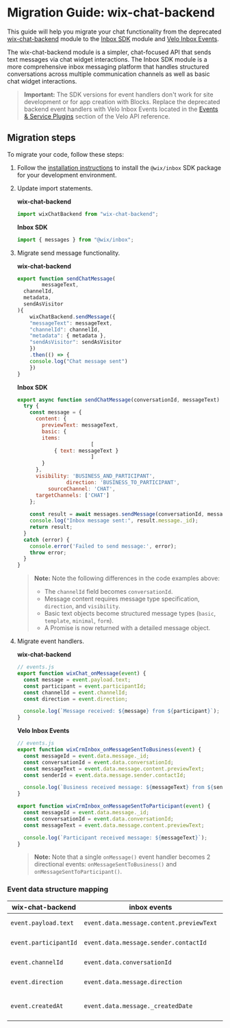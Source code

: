 # Migration Guide: wix-chat-backend

This guide will help you migrate your chat functionality from the deprecated [wix-chat-backend](https://dev.wix.com/docs/velo/apis/wix-chat-backend/introduction) module to the [Inbox SDK](https://dev.wix.com/docs/velo/apis/wix-inbox-v2/introduction) module and [Velo Inbox Events](https://dev.wix.com/docs/velo/events-service-plugins/inbox/events/on-message-sent-to-business).


The wix-chat-backend module is a simpler, chat-focused API that sends text messages via chat widget interactions. The Inbox SDK module is a more comprehensive inbox messaging platform that handles structured conversations across multiple communication channels as well as basic chat widget interactions. 

<blockquote class="important">

__Important:__
The SDK versions for event handlers don't work for site development or for app creation with Blocks.
Replace the deprecated backend event handlers with Velo Inbox Events located in the [Events & Service Plugins](https://dev.wix.com/docs/velo/events-service-plugins/about-events-service-plugins-and-the-sdk) section of the Velo API reference.

</blockquote>


## Migration steps

To migrate your code, follow these steps: 

1. Follow the [installation instructions](http://dev.wix.com/docs/sdk/backend-modules/inbox/messages/setup) to install the `@wix/inbox` SDK package for your development environment. 

2. Update import statements.

    **wix-chat-backend**
    ```js
    import wixChatBackend from "wix-chat-backend";
    ```

    **Inbox SDK**
    ```js
    import { messages } from "@wix/inbox";
    ```

3. Migrate send message functionality. 

    **wix-chat-backend**
    ```js
    export function sendChatMessage(
			messageText, 
      channelId, 
      metadata, 
      sendAsVisitor
    ){ 
    	wixChatBackend.sendMessage({
      	"messageText": messageText,
      	"channelId": channelId,
      	"metadata": { metadata },
      	"sendAsVisitor": sendAsVisitor
    	})
    	.then(() => {
      	console.log("Chat message sent")
    	})
    }
    ```

    **Inbox SDK**
    ```js
    export async function sendChatMessage(conversationId, messageText) {
      try {
        const message = {
          content: {
            previewText: messageText,
            basic: {
            items: 
							[
              	{ text: messageText }
							]
            }
          },
          visibility: 'BUSINESS_AND_PARTICIPANT',
					direction: 'BUSINESS_TO_PARTICIPANT',
		      sourceChannel: 'CHAT',
          targetChannels: ['CHAT']
        };
            
        const result = await messages.sendMessage(conversationId, message);
        console.log("Inbox message sent:", result.message._id);
        return result;
      } 
      catch (error) {
        console.error('Failed to send message:', error);
        throw error;
      }
    } 
    ```

	>**Note:**
	> Note the following differences in the code examples above: 
	> - The `channelId` field becomes `conversationId`.
	> - Message content requires message type specification, `direction`, and `visibility`. 
	> - Basic text objects become structured message types (`basic`, `template`, `minimal`, `form`).
	> - A Promise is now returned with a detailed message object. 

4. Migrate event handlers. 

    **wix-chat-backend**
    ```javascript
    // events.js
    export function wixChat_onMessage(event) {
      const message = event.payload.text;
      const participant = event.participantId;
      const channelId = event.channelId;
      const direction = event.direction;    

      console.log(`Message received: ${message} from ${participant}`);
    }
    ```

    **Velo Inbox Events**
    ```javascript
    // events.js
    export function wixCrmInbox_onMessageSentToBusiness(event) {
      const messageId = event.data.message._id;
      const conversationId = event.data.conversationId;
      const messageText = event.data.message.content.previewText;
      const senderId = event.data.message.sender.contactId;
    
      console.log(`Business received message: ${messageText} from ${senderId}`);
    }

    export function wixCrmInbox_onMessageSentToParticipant(event) {
      const messageId = event.data.message._id;
      const conversationId = event.data.conversationId;
      const messageText = event.data.message.content.previewText;
    
      console.log(`Participant received message: ${messageText}`);
    }
    ```
	> **Note:**
	> Note that a single `onMessage()` event handler becomes 2 directional events: `onMessageSentToBusiness()` and `onMessageSentToParticipant()`. 


### Event data structure mapping

| wix-chat-backend      | inbox events   													 | Description   							|
| --------------------- | ---------------------------------------- | -------------------------- |
| `event.payload.text`  | `event.data.message.content.previewText` | Message text content 			|
| `event.participantId` | `event.data.message.sender.contactId`		 | Sender identifier 					|
| `event.channelId` 		| `event.data.conversationId` 						 | Conversation identifier 		|
| `event.direction` 		| `event.data.message.direction` 					 | Message direction 					|
| `event.createdAt` 		| `event.data.message._createdDate` 			 | Message creation timestamp |

